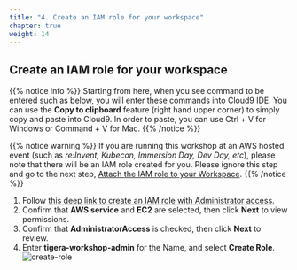 ```yaml
---
title: "4. Create an IAM role for your workspace"
chapter: true
weight: 14
---
```

## Create an IAM role for your workspace

{{% notice info %}}
Starting from here, when you see command to be entered such as below, you will enter these commands into Cloud9 IDE. You can use the **Copy to clipboard** feature (right hand upper corner) to simply copy and paste into Cloud9. In order to paste, you can use Ctrl + V for Windows or Command + V for Mac.
{{% /notice %}}

{{% notice warning %}}
If you are running this workshop at an AWS hosted event (such as *re:Invent, Kubecon, Immersion Day, Dev Day, etc*), please note that there will be an IAM role created for you. Please ignore this step and go to the next step, [Attach the IAM role to your Workspace](../10_prerequisites/workspaceiam.html). 
{{% /notice %}}

1. Follow [this deep link to create an IAM role with Administrator access.](https://console.aws.amazon.com/iam/home#/roles$new?step=review&commonUseCase=EC2%2BEC2&selectedUseCase=EC2&policies=arn:aws:iam::aws:policy%2FAdministratorAccess)
1. Confirm that **AWS service** and **EC2** are selected, then click **Next** to view permissions.
1. Confirm that **AdministratorAccess** is checked, then click **Next** to review.
1. Enter **tigera-workshop-admin** for the Name, and select **Create Role**.
![create-role](/images/create-role1.png)
